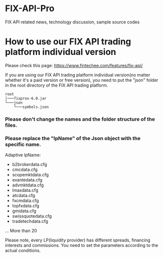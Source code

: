 # FIX-API-Pro
FIX API related news, technology discussion, sample source codes

# How to use our FIX API trading platform individual version
Please check this page:
https://www.fintechee.com/features/fix-api/

If you are using our FIX API trading platform individual version(no matter whether it's a paid version or free version), you need to put the "json" folder in the root directory of the FIX API trading platform.

```
root
│───fixprox-6.0.jar
└───json
    └───symbols.json
```

### Please don't change the names and the folder structure of the files.

### Please replace the "lpName" of the Json object with the specific name.

Adaptive lpName:

* b2brokerdata.cfg
* cmcdata.cfg
* scopemktdata.cfg
* exantedata.cfg
* advmktdata.cfg
* lmaxdata.cfg
* atcdata.cfg
* fxcmdata.cfg
* topfxdata.cfg
* gmidata.cfg
* swissquotedata.cfg
* tradetechdata.cfg

... More than 20

Please note, every LP(liquidity provider) has different spreads, financing interests and commissions. You need to set the parameters according to the actual conditions.
